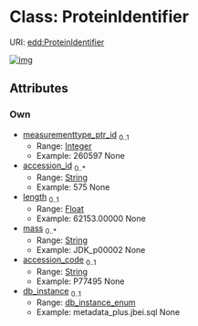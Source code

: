 
# Class: ProteinIdentifier



URI: [edd:ProteinIdentifier](https://w3id.org/eddProteinIdentifier)


[![img](https://yuml.me/diagram/nofunky;dir:TB/class/[ProteinIdentifier&#124;measurementtype_ptr_id:integer%20%3F;accession_id:string%20*;length:float%20%3F;mass:string%20*;accession_code:string%20%3F;db_instance:db_instance_enum%20%3F])](https://yuml.me/diagram/nofunky;dir:TB/class/[ProteinIdentifier&#124;measurementtype_ptr_id:integer%20%3F;accession_id:string%20*;length:float%20%3F;mass:string%20*;accession_code:string%20%3F;db_instance:db_instance_enum%20%3F])

## Attributes


### Own

 * [measurementtype_ptr_id](measurementtype_ptr_id.md)  <sub>0..1</sub>
     * Range: [Integer](types/Integer.md)
     * Example: 260597 None
 * [accession_id](accession_id.md)  <sub>0..\*</sub>
     * Range: [String](types/String.md)
     * Example: 575 None
 * [length](length.md)  <sub>0..1</sub>
     * Range: [Float](types/Float.md)
     * Example: 62153.00000 None
 * [mass](mass.md)  <sub>0..\*</sub>
     * Range: [String](types/String.md)
     * Example: JDK_p00002 None
 * [accession_code](accession_code.md)  <sub>0..1</sub>
     * Range: [String](types/String.md)
     * Example: P77495 None
 * [db_instance](db_instance.md)  <sub>0..1</sub>
     * Range: [db_instance_enum](db_instance_enum.md)
     * Example: metadata_plus.jbei.sql None

